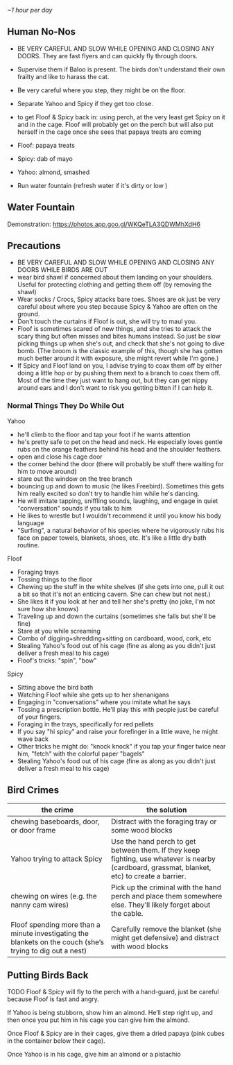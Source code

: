 *~1 hour per day*

## Human No-Nos
 - BE VERY CAREFUL AND SLOW WHILE OPENING AND CLOSING ANY DOORS. They are fast flyers and can quickly fly through doors. 
 - Supervise them if Baloo is present. The birds don’t understand their own frailty and like to harass the cat.
 - Be very careful where you step, they might be on the floor.

- Separate Yahoo and Spicy if they get too close.
- to get Floof & Spicy back in: using perch, at the very least get Spicy on it and in the cage. Floof will probably get on the perch but will also put herself in the cage once she sees that papaya treats are coming 
- Floof: papaya treats 
- Spicy: dab of mayo
- Yahoo: almond, smashed 
- Run water fountain (refresh water if it's dirty or low )

## Water Fountain
Demonstration:
https://photos.app.goo.gl/WKQeTLA3QDWMhXdH6

## Precautions 
- BE VERY CAREFUL AND SLOW WHILE OPENING AND CLOSING ANY DOORS WHILE BIRDS ARE OUT
- wear bird shawl if concerned about them landing on your shoulders. Useful for protecting clothing and getting them off (by removing the shawl)
- Wear socks / Crocs, Spicy attacks bare toes. Shoes are ok just be very careful about where you step because Spicy & Yahoo are often on the ground.
- Don't touch the curtains if Floof is out, she will try to maul you.
- Floof is sometimes scared of new things, and she tries to attack the scary thing but often misses and bites humans instead. So just be slow picking things up when she's out, and check that she's not going to dive bomb. (The broom is the classic example of this, though she has gotten much better around it with exposure, she might revert while I'm gone.)
- If Spicy and Floof land on you, I advise trying to coax them off by either doing a little hop or by pushing them next to a branch to coax them off. Most of the time they just want to hang out, but they can get nippy around ears and I don't want to risk you getting bitten if I can help it.

### Normal Things They Do While Out
Yahoo

- he'll climb to the floor and tap your foot if he wants attention
- he's pretty safe to pet on the head and neck. He especially loves gentle rubs on the orange feathers behind his head and the shoulder feathers.
- open and close his cage door
- the corner behind the door (there will probably be stuff there waiting for him to move around)
- stare out the window on the tree branch
- bouncing up and down to music (he likes Freebird). Sometimes this gets him really excited so don't try to handle him while he's dancing.
- He will imitate tapping, sniffling sounds, laughing, and engage in quiet "conversation" sounds if you talk to him
- He likes to wrestle but I wouldn't recommend it until you know his body language
- "Surfing", a natural behavior of his species where he vigorously rubs his face on paper towels, blankets, shoes, etc. It's like a little dry bath routine.

Floof
- Foraging trays
- Tossing things to the floor
- Chewing up the stuff in the white shelves (if she gets into one, pull it out a bit so that it's not an enticing cavern. She can chew but not nest.)
- She likes it if you look at her and tell her she's pretty (no joke, I'm not sure how she knows)
- Traveling up and down the curtains (sometimes she falls but she'll be fine)
- Stare at you while screaming
- Combo of digging+shredding+sitting on cardboard, wood, cork, etc
- Stealing Yahoo's food out of his cage (fine as along as you didn't just deliver a fresh meal to his cage)
- Floof's tricks: "spin", "bow"

Spicy
- Sitting above the bird bath
- Watching Floof while she gets up to her shenanigans
- Engaging in "conversations" where you imitate what he says
- Tossing a prescription bottle. He'll play this with people just be careful of your fingers.
- Foraging in the trays, specifically for red pellets
- If you say "hi spicy" and raise your forefinger in a little wave, he might wave back
- Other tricks he might do: "knock knock" if you tap your finger twice near him, "fetch" with the colorful paper "bagels"
- Stealing Yahoo's food out of his cage (fine as along as you didn't just deliver a fresh meal to his cage)

## Bird Crimes 

| the crime                                                                                                  | the solution                                                                                                                                   |
| ---------------------------------------------------------------------------------------------------------- | ---------------------------------------------------------------------------------------------------------------------------------------------- |
| chewing baseboards, door, or door frame                                                                    | Distract with the foraging tray or some wood blocks                                                                                            |
| Yahoo trying to attack Spicy                                                                               | Use the hand perch to get between them. If they keep fighting, use whatever is nearby (cardboard, grassmat, blanket, etc) to create a barrier. |
| chewing on wires (e.g. the nanny cam wires)                                                                | Pick up the criminal with the hand perch and place them somewhere else. They’ll likely forget about the cable.                                 |
| Floof spending more than a minute investigating the blankets on the couch (she’s trying to dig out a nest) | Carefully remove the blanket (she might get defensive) and distract with wood blocks                                                           |

## Putting Birds Back
TODO
Floof & Spicy will fly to the perch with a hand-guard, just be careful because Floof is fast and angry.

If Yahoo is being stubborn, show him an almond. He’ll step right up, and then once you put him in his cage you can give him the almond.

Once Floof & Spicy are in their cages, give them a dried papaya (pink cubes in the container below their cage).

Once Yahoo is in his cage, give him an almond or a pistachio

